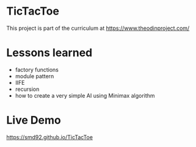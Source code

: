 # TicTacToe
This project is part of the curriculum at https://www.theodinproject.com/
# Lessons learned
- factory functions
- module pattern
- IIFE
- recursion
- how to create a very simple AI using Minimax algorithm
# Live Demo
https://smd92.github.io/TicTacToe
